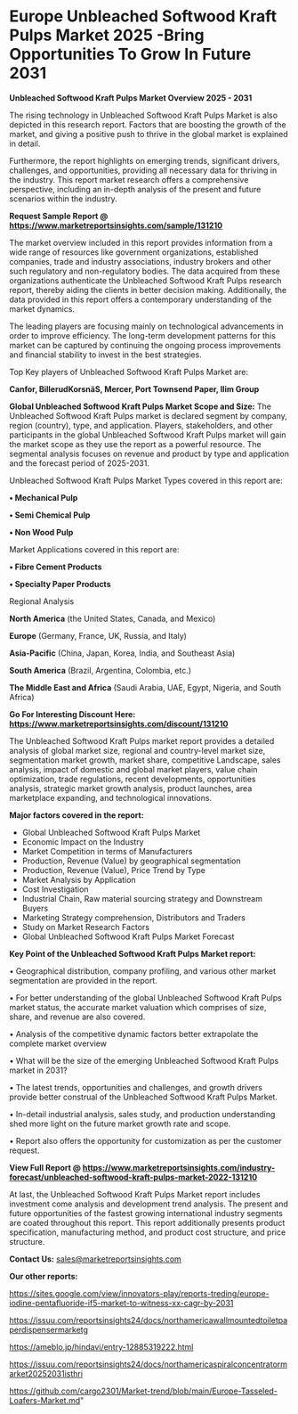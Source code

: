 # Europe Unbleached Softwood Kraft Pulps Market 2025 -Bring Opportunities To Grow In Future 2031

<Strong> Unbleached Softwood Kraft Pulps Market Overview 2025 - 2031</strong>

The rising technology in Unbleached Softwood Kraft Pulps Market is also depicted in this research report. Factors that are boosting the growth of the market, and giving a positive push to thrive in the global market is explained in detail.

Furthermore, the report highlights on emerging trends, significant drivers, challenges, and opportunities, providing all necessary data for thriving in the industry. This report market research offers a comprehensive perspective, including an in-depth analysis of the present and future scenarios within the industry.

<strong>Request Sample Report @ <a href=https://www.marketreportsinsights.com/sample/131210>https://www.marketreportsinsights.com/sample/131210</a></strong>

The market overview included in this report provides information from a wide range of resources like government organizations, established companies, trade and industry associations, industry brokers and other such regulatory and non-regulatory bodies. The data acquired from these organizations authenticate the Unbleached Softwood Kraft Pulps research report, thereby aiding the clients in better decision making. Additionally, the data provided in this report offers a contemporary understanding of the market dynamics.

The leading players are focusing mainly on technological advancements in order to improve efficiency. The long-term development patterns for this market can be captured by continuing the ongoing process improvements and financial stability to invest in the best strategies.

Top Key players of Unbleached Softwood Kraft Pulps Market are:

<strong>Canfor, BillerudKorsnäS, Mercer, Port Townsend Paper, Ilim Group</strong>

<strong><b>Global Unbleached Softwood Kraft Pulps Market Scope and Size:</b></strong>
The Unbleached Softwood Kraft Pulps market is declared segment by company, region (country), type, and application. Players, stakeholders, and other participants in the global Unbleached Softwood Kraft Pulps market will gain the market scope as they use the report as a powerful resource. The segmental analysis focuses on revenue and product by type and application and the forecast period of 2025-2031.

Unbleached Softwood Kraft Pulps Market Types covered in this report are:

<strong>• Mechanical Pulp

• Semi Chemical Pulp

• Non Wood Pulp</strong>

Market Applications covered in this report are:

<strong>• Fibre Cement Products

• Specialty Paper Products</strong> 

Regional Analysis

<strong>North America</strong> (the United States, Canada, and Mexico)

<strong>Europe</strong> (Germany, France, UK, Russia, and Italy)

<strong>Asia-Pacific</strong> (China, Japan, Korea, India, and Southeast Asia)

<strong>South America</strong> (Brazil, Argentina, Colombia, etc.)

<strong>The Middle East and Africa</strong> (Saudi Arabia, UAE, Egypt, Nigeria, and South Africa)

<strong>Go For Interesting Discount Here: <a href=https://www.marketreportsinsights.com/discount/131210>https://www.marketreportsinsights.com/discount/131210</a></strong>

The Unbleached Softwood Kraft Pulps market report provides a detailed analysis of global market size, regional and country-level market size, segmentation market growth, market share, competitive Landscape, sales analysis, impact of domestic and global market players, value chain optimization, trade regulations, recent developments, opportunities analysis, strategic market growth analysis, product launches, area marketplace expanding, and technological innovations.

<strong><b>Major factors covered in the report:</b></strong>
<ul>
  <li>Global Unbleached Softwood Kraft Pulps Market </li>
  <li>Economic Impact on the Industry</li>
  <li>Market Competition in terms of Manufacturers</li>
  <li>Production, Revenue (Value) by geographical segmentation</li>
  <li>Production, Revenue (Value), Price Trend by Type</li>
  <li>Market Analysis by Application</li>
  <li>Cost Investigation</li>
  <li>Industrial Chain, Raw material sourcing strategy and Downstream Buyers</li>
  <li>Marketing Strategy comprehension, Distributors and Traders</li>
  <li>Study on Market Research Factors</li>
  <li>Global Unbleached Softwood Kraft Pulps Market Forecast</li>
</ul>

<strong><b>Key Point of the Unbleached Softwood Kraft Pulps Market report:</b></strong>

• Geographical distribution, company profiling, and various other market segmentation are provided in the report.

• For better understanding of the global Unbleached Softwood Kraft Pulps market status, the accurate market valuation which comprises of size, share, and revenue are also covered.

• Analysis of the competitive dynamic factors better extrapolate the complete market overview

• What will be the size of the emerging Unbleached Softwood Kraft Pulps market in 2031?

• The latest trends, opportunities and challenges, and growth drivers provide better construal of the Unbleached Softwood Kraft Pulps Market.

• In-detail industrial analysis, sales study, and production understanding shed more light on the future market growth rate and scope.

• Report also offers the opportunity for customization as per the customer request.

<strong><b>View Full Report @ <a href=https://www.marketreportsinsights.com/industry-forecast/unbleached-softwood-kraft-pulps-market-2022-131210>https://www.marketreportsinsights.com/industry-forecast/unbleached-softwood-kraft-pulps-market-2022-131210</a></b></strong>


At last, the Unbleached Softwood Kraft Pulps Market report includes investment come analysis and development trend analysis. The present and future opportunities of the fastest growing international industry segments are coated throughout this report. This report additionally presents product specification, manufacturing method, and product cost structure, and price structure.

<strong>Contact Us:</strong>
sales@marketreportsinsights.com

<strong>Our other reports:</strong>

<a href=https://sites.google.com/view/innovators-play/reports-treding/europe-iodine-pentafluoride-if5-market-to-witness-xx-cagr-by-2031>https://sites.google.com/view/innovators-play/reports-treding/europe-iodine-pentafluoride-if5-market-to-witness-xx-cagr-by-2031</a>

<a href=https://issuu.com/reportsinsights24/docs/northamericawallmountedtoiletpaperdispensermarketg>https://issuu.com/reportsinsights24/docs/northamericawallmountedtoiletpaperdispensermarketg</a>

<a href=https://ameblo.jp/hindavi/entry-12885319222.html>https://ameblo.jp/hindavi/entry-12885319222.html</a>

<a href=https://issuu.com/reportsinsights24/docs/northamericaspiralconcentratormarket20252031isthri>https://issuu.com/reportsinsights24/docs/northamericaspiralconcentratormarket20252031isthri</a>

<a href=https://github.com/cargo2301/Market-trend/blob/main/Europe-Tasseled-Loafers-Market.md>https://github.com/cargo2301/Market-trend/blob/main/Europe-Tasseled-Loafers-Market.md</a>"
